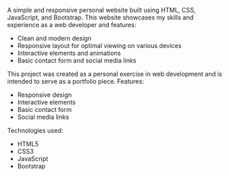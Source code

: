 A simple and responsive personal website built using HTML, CSS, JavaScript, and Bootstrap. This website showcases my skills and experience as a web developer and features:

- Clean and modern design
- Responsive layout for optimal viewing on various devices
- Interactive elements and animations
- Basic contact form and social media links

This project was created as a personal exercise in web development and is intended to serve as a portfolio piece.
Features:

- Responsive design
- Interactive elements
- Basic contact form
- Social media links

Technologies used:

- HTML5
- CSS3
- JavaScript
- Bootstrap

